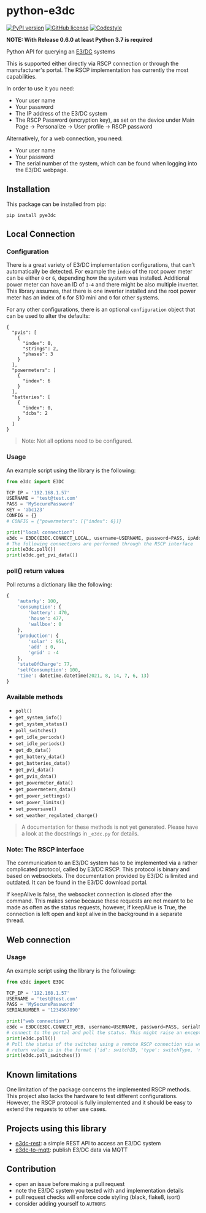 # python-e3dc

[![PyPI version](https://badge.fury.io/py/pye3dc.svg)](https://badge.fury.io/py/pye3dc)
[![GitHub license](https://img.shields.io/github/license/fsantini/python-e3dc)](https://github.com/fsantini/python-e3dc/blob/master/LICENSE)
[![Codestyle](https://img.shields.io/badge/code%20style-black-000000.svg)](https://github.com/psf/black)

**NOTE: With Release 0.6.0 at least Python 3.7 is required**

Python API for querying an [E3/DC](https://e3dc.de/) systems

This is supported either directly via RSCP connection or through the manufacturer's portal. The RSCP implementation has currently the most capabilities.

In order to use it you need:
- Your user name
- Your password
- The IP address of the E3/DC system
- The RSCP Password (encryption key), as set on the device under Main Page -> Personalize -> User profile -> RSCP password

Alternatively, for a web connection, you need:
- Your user name
- Your password
- The serial number of the system, which can be found when logging into the E3/DC webpage.

## Installation

This package can be installed from pip:

`pip install pye3dc`

## Local Connection

### Configuration

There is a great variety of E3/DC implementation configurations, that can't automatically be detected. For example the `index` of the root power meter can be either `0` or `6`, depending how the system was installed. Additional power meter can have an ID of `1-4` and there might be also multiple inverter.
This library assumes, that there is one inverter installed and the root power meter has an index of `6` for S10 mini and `0` for other systems.

For any other configurations, there is an optional `configuration` object that can be used to alter the defaults:

```
{
  "pvis": [
    {
      "index": 0,
      "strings": 2,
      "phases": 3
    }
  ],
  "powermeters": [
    {
      "index": 6
    }
  ],
  "batteries": [
    {
      "index": 0,
      "dcbs": 2
    }
  ]
}
```

> Note: Not all options need to be configured.

### Usage

An example script using the library is the following:

```python
from e3dc import E3DC

TCP_IP = '192.168.1.57'
USERNAME = 'test@test.com'
PASS = 'MySecurePassword'
KEY = 'abc123'
CONFIG = {} 
# CONFIG = {"powermeters": [{"index": 6}]}

print("local connection")
e3dc = E3DC(E3DC.CONNECT_LOCAL, username=USERNAME, password=PASS, ipAddress = TCP_IP, key = KEY, configuration = CONFIG)
# The following connections are performed through the RSCP interface
print(e3dc.poll())
print(e3dc.get_pvi_data())
```

### poll() return values

Poll returns a dictionary like the following:
```python
{
    'autarky': 100,
    'consumption': {
        'battery': 470,
        'house': 477,
        'wallbox': 0
    },
    'production': {
        'solar' : 951,
        'add' : 0,
        'grid' : -4
    },
    'stateOfCharge': 77,
    'selfConsumption': 100,
    'time': datetime.datetime(2021, 8, 14, 7, 6, 13)
}
```

### Available methods

* `poll()`
* `get_system_info()`
* `get_system_status()`
* `poll_switches()`
* `get_idle_periods()`
* `set_idle_periods()`
* `get_db_data()`
* `get_battery_data()`
* `get_batteries_data()`
* `get_pvi_data()`
* `get_pvis_data()`
* `get_powermeter_data()`
* `get_powermeters_data()`
* `get_power_settings()`
* `set_power_limits()`
* `set_powersave()`
* `set_weather_regulated_charge()`

> A documentation for these methods is not yet generated. Please have a look at the docstrings in  `_e3dc.py` for details.

### Note: The RSCP interface

The communication to an E3/DC system has to be implemented via a rather complicated protocol, called by E3/DC RSCP. This protocol is binary and based on websockets. The documentation provided by E3/DC is limited and outdated. It can be found in the E3/DC download portal.

If keepAlive is false, the websocket connection is closed after the command. This makes sense because these requests are not meant to be made as often as the status requests, however, if keepAlive is True, the connection is left open and kept alive in the background in a separate thread.

## Web connection

### Usage

An example script using the library is the following:

```python
from e3dc import E3DC

TCP_IP = '192.168.1.57'
USERNAME = 'test@test.com'
PASS = 'MySecurePassword'
SERIALNUMBER = '1234567890'

print("web connection")
e3dc = E3DC(E3DC.CONNECT_WEB, username=USERNAME, password=PASS, serialNumber = SERIALNUMBER, isPasswordMd5=False)
# connect to the portal and poll the status. This might raise an exception in case of failed login. This operation is performed with Ajax
print(e3dc.poll())
# Poll the status of the switches using a remote RSCP connection via websockets
# return value is in the format {'id': switchID, 'type': switchType, 'name': switchName, 'status': switchStatus}
print(e3dc.poll_switches())
```

## Known limitations

One limitation of the package concerns the implemented RSCP methods. This project also lacks the hardware to test different configurations. However, the RSCP protocol is fully implemented and it should be easy to extend the requests to other use cases.

## Projects using this library

* [e3dc-rest](https://github.com/vchrisb/e3dc-rest): a simple REST API to access an E3/DC system
* [e3dc-to-mqtt](https://github.com/mdhom/e3dc-to-mqtt): publish E3/DC data via MQTT

## Contribution

* open an issue before making a pull request
* note the E3/DC system you tested with and implementation details
* pull request checks will enforce code styling (black, flake8, isort)
* consider adding yourself to `AUTHORS`
